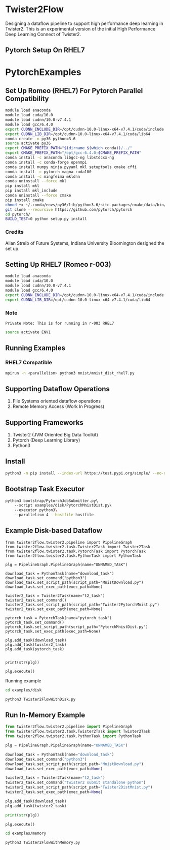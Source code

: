 # Twister2Flow

Designing a dataflow pipeline to support high performance deep learning in Twister2. This is an experimental version of the initial High Performance Deep Learning Connect of Twister2. 

## Pytorch Setup On RHEL7

# PytorchExamples

## Set Up Romeo (RHEL7) For Pytorch Parallel Compatibility

```bash
module load anaconda
module load cuda/10.0
module load cudnn/10.0-v7.4.1
module load gcc/6.4.0
export CUDNN_INCLUDE_DIR=/opt/cudnn-10.0-linux-x64-v7.4.1/cuda/include
export CUDNN_LIB_DIR=/opt/cudnn-10.0-linux-x64-v7.4.1/cuda/lib64
conda create -n py36 python=3.6
source activate py36
export CMAKE_PREFIX_PATH="$(dirname $(which conda))/../"
export CMAKE_PREFIX_PATH="/opt/gcc-6.4.0;$CMAKE_PREFIX_PATH"
conda install -c anaconda libgcc-ng libstdcxx-ng
conda install -c conda-forge openmpi
conda install numpy ninja pyyaml mkl setuptools cmake cffi
conda install -c pytorch magma-cuda100
conda install -c mingfeima mkldnn
conda uninstall --force mkl
pip install mkl
pip install mkl_include
conda uninstall --force cmake
pip install cmake
chmod +x ~/.conda/envs/py36/lib/python3.6/site-packages/cmake/data/bin/*
git clone --recursive https://github.com/pytorch/pytorch
cd pytorch/
BUILD_TEST=0 python setup.py install
```

### Credits 

Allan Streib of Future Systems, Indiana University Bloomington designed the set up. 

## Setting Up RHEL7 (Romeo r-003)

```bash
module load anaconda
module load cuda/10.0
module load cudnn/10.0-v7.4.1
module load gcc/6.4.0
export CUDNN_INCLUDE_DIR=/opt/cudnn-10.0-linux-x64-v7.4.1/cuda/include
export CUDNN_LIB_DIR=/opt/cudnn-10.0-linux-x64-v7.4.1/cuda/lib64
```

### Note

```text
Private Note: This is for running in r-003 RHEL7
```

```bash
source activate ENV1
```

## Running Examples

### RHEL7 Compatible

```bash
mpirun -n <parallelism> python3 mnist/mnist_dist_rhel7.py
```

## Supporting Dataflow Operations

1. File Systems oriented dataflow operations
2. Remote Memory Access (Work In Progress)

## Supporting Frameworks

1. Twister2 (JVM Oriented Big Data Toolkit)
2. Pytorch (Deep Learning Library)
3. Python3

## Install

```bash
python3 -m pip install --index-url https://test.pypi.org/simple/ --no-deps twister2flow-test
```


## Bootstrap Task Executor

```bash
python3 bootstrap/PytorchJobSubmitter.py\ 
    --script examples/disk/PytorchMnistDist.py\ 
    --executor python3\ 
    --parallelism 4 --hostfile hostfile
```

## Example Disk-based Dataflow


```python3
from twister2flow.twister2.pipeline import PipelineGraph
from twister2flow.twister2.task.Twister2Task import Twister2Task
from twister2flow.twister2.task.PytorchTask import PytorchTask
from twister2flow.twister2.task.PythonTask import PythonTask

plg = PipelineGraph.PipelineGraph(name="UNNAMED_TASK")

download_task = PythonTask(name="download_task")
download_task.set_command("python3")
download_task.set_script_path(script_path="MnistDownload.py")
download_task.set_exec_path(exec_path=None)

twister2_task = Twister2Task(name="t2_task")
twister2_task.set_command()
twister2_task.set_script_path(script_path="Twister2PytorchMnist.py")
twister2_task.set_exec_path(exec_path=None)

pytorch_task = PytorchTask(name="pytorch_task")
pytorch_task.set_command()
pytorch_task.set_script_path(script_path="PytorchMnistDist.py")
pytorch_task.set_exec_path(exec_path=None)

plg.add_task(download_task)
plg.add_task(twister2_task)
plg.add_task(pytorch_task)


print(str(plg))

plg.execute()
```

Running example

```bash
cd examples/disk
```

```python
python3 Twister2FlowWithDisk.py
```
## Run In-Memory Example

```python
from twister2flow.twister2.pipeline import PipelineGraph
from twister2flow.twister2.task.Twister2Task import Twister2Task
from twister2flow.twister2.task.PythonTask import PythonTask

plg = PipelineGraph.PipelineGraph(name="UNNAMED_TASK")

download_task = PythonTask(name="download_task")
download_task.set_command("python3")
download_task.set_script_path(script_path="MnistDownload.py")
download_task.set_exec_path(exec_path=None)

twister2_task = Twister2Task(name="t2_task")
twister2_task.set_command("twister2 submit standalone python")
twister2_task.set_script_path(script_path="Twister2DistMnist.py")
twister2_task.set_exec_path(exec_path=None)

plg.add_task(download_task)
plg.add_task(twister2_task)

print(str(plg))

plg.execute()

```

```bash
cd examples/memory
```

```python
python3 Twister2FlowWithMemory.py
```
